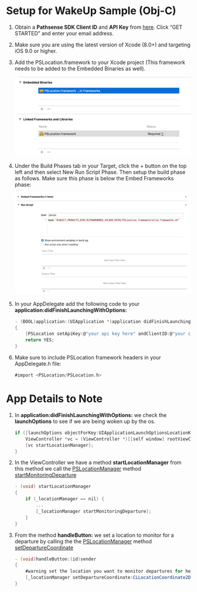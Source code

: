 # Setup for WakeUp Sample (Obj-C)

1. Obtain a **Pathsense SDK Client ID** and **API Key** from [here](https://pathsense.com/). Click “GET STARTED” and enter your email address.

2. Make sure you are using the latest version of Xcode (8.0+) and targeting iOS 9.0 or higher.

3. Add the PSLocation.framework to your Xcode project (This framework needs to be added to the Embedded Binaries as well).

	![Screenshot1](../frameworks.png?raw=true "")

4. Under the Build Phases tab in your Target, click the + button on the top left and then select New Run Script Phase. Then setup the build phase as follows. Make sure this phase is below the Embed Frameworks phase:

	![Screenshot2](../RunScript.png?raw=true "")

5. In your AppDelegate add the following code to your **application:didFinishLaunchingWithOptions:**

    ```groovy
	- (BOOL)application:(UIApplication *)application didFinishLaunchingWithOptions:(NSDictionary *)launchOptions
	{
		[PSLocation setApiKey:@"your api key here" andClientID:@"your client ID"];
    	return YES;
	}
	```

6. Make sure to include PSLocation framework headers in your AppDelegate.h file:

    ```groovy
	#import <PSLocation/PSLocation.h>
	```

# App Details to Note

1. In **application:didFinishLaunchingWithOptions:** we check the **launchOptions** to see if we are being woken up by the os.  
    
    ```groovy
    if ([launchOptions objectForKey:UIApplicationLaunchOptionsLocationKey]) {
		ViewController *vc = (ViewController *)[[self window] rootViewController];
    	[vc startLocationManager];
    }
	```
2. In the ViewController we have a method **startLocationManager** from this method we call the [PSLocationManager](https://developer.pathsense.com/sites/pathsensedeveloperportal.dd/files/documentation/ios/sdk/location/1.2/interface_p_s_location_manager.html) method [startMonitoringDeparture](https://developer.pathsense.com/sites/pathsensedeveloperportal.dd/files/documentation/ios/sdk/location/1.2/interface_p_s_location_manager.html#a3a43a78029a20e19655852f38f1cf4e7)

    ```groovy
    - (void) startLocationManager
    {
        if (_locationManager == nil) {
            ...            
            [_locationManager startMonitoringDeparture];
        }
    }
	```

3. From the method **handleButton:** we set a location to monitor for a departure by calling the the [PSLocationManager](https://developer.pathsense.com/sites/pathsensedeveloperportal.dd/files/documentation/ios/sdk/location/1.2/interface_p_s_location_manager.html) method [setDepartureCoordinate](https://developer.pathsense.com/sites/pathsensedeveloperportal.dd/files/documentation/ios/sdk/location/1.2/interface_p_s_location_manager.html#a012162887bc6d223cf5e20bddaa49cbe)

    ```groovy
    - (void)handleButton:(id)sender
    {
        #warning set the location you want to monitor departures for here
        [_locationManager setDepartureCoordinate:CLLocationCoordinate2DMake(33.02280304, -117.28318958)];
    }
	```
